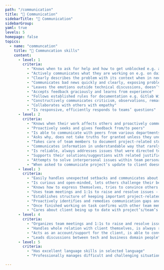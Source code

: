 ```yaml
---
path: "/communication"
title: "💬 Communication"
sidebarTitle: "💬 Communication"
sidebarGroup:
yaml: true
levels: 5
homepage: false
topics:
  - name: "communcation"
    title: "💬 Communcation skills"
    content:
      - level: 1
        criteria:
          - "Knows when to ask for help and how to get unblocked e.g. attempts to solve the issue themselves when stuck instead of asking for help immediately"
          - "Actively communicates what they are working on e.g. on daily updates"
          - "Clearly describes the problem with its context when in need for help"
          - "Communicates bad news quickly and clearly, exposing problems honestly and widely, doesn’t cover anything up"
          - "Leaves the emotions outside technical discussions, doesn’t let these influence the decisions"
          - "Accepts feedback graciously and learns from experience"
          - "Follows established rules for documentation e.g. Gitlab Wiki, GSuite"
          - "Constructively communicates criticism, observations, remarks"
          - "Collaborates with others with empathy"
          - "Is responsive, efficiently responds to teams’ questions"
      - level: 2
        criteria:
          - "Knows when their work affects others and proactively communicates the impact of status updates with those who most need to know"
          - "Proactively seeks and gives feedback from/to peers"
          - "Is able to communicate with peers from various departments, talks to non-technical stakeholders on appropriate level of abstraction"
          - "Asks why, does not take truths for granted unless they understand exactly where they are coming from and what they stand for"
          - "Takes care of team members to document project-related stuff in correct places e.g. Gitlab Wiki, GSuite"
          - "Communicates information in understandable way that rarely requires further explanations"
          - "Is reliable, always addresses issues that were directed to them e.g. addresses the issues immediately or lets others know about unavailability and gets back to issue when possible"
          - "Supports their solutions/suggestions with related justification"
          - "Attempts to solve interpersonal issues within team personally e.g. attempts to get on well with teammate herself/himself rather than immediately reporting problem to PM"
          - "When asked to communicate project’s update to client doesn’t hesitate and handles the task with ease"
      - level: 3
        criteria:
          - "Easily handles unexpected setbacks and communicates about them early and clearly"
          - "Is curious and open-minded, lets others challenge their beliefs and confront ideas to reach the common goal"
          - "Knows how to express themselves, tries to convince others of their points but is open-minded to change stance"
          - "Uses team meetings and 1:1s to raise and resolve issues - actively participates in those meetings"
          - "Establishes structure of keeping important project-related information in correct places e.g. keeps such notes in gSuite or pinned items in Slack etc."
          - "Proactively identifies and remedies communication gaps and issues e.g. notices that there is a trouble with communication between developers and suggests to keep whole communication in shared Slack channels"
          - "Once finished working on task confirms with other team members that everything is correct and works as expected"
          - "Cares about client being up to date with project’s/team’s progress e.g. takes the initiative to let client know about some important issue"
      - level: 4
        criteria:
          - "Organizes team meetings and 1:1s to raise and resolve issues whenever they notice complex issues to be resolved"
          - "Handles whole relation with client themselves, is always responsive to their needs and questions"
          - "Acts as an account/support for the client, is able to convince the client towards particular solution"
          - "Leads discussions between tech and business domain people"
      - level: 5
        criteria:
          - "Has excellent language skills in selected language"
          - "Professionally manages difficult and challenging situations with client and is able to say no to the client in elegant way with thorough justification"

---
```

